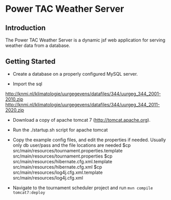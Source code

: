 # Power TAC Weather Server

## Introduction

The Power TAC Weather Server is a dynamic jsf web application for serving weather data from a database.

## Getting Started 

* Create a database on a properly configured MySQL server.

* Import the sql 

http://knmi.nl/klimatologie/uurgegevens/datafiles/344/uurgeg_344_2001-2010.zip
http://knmi.nl/klimatologie/uurgegevens/datafiles/344/uurgeg_344_2011-2020.zip

* Download a copy of apache tomcat 7 (http://tomcat.apache.org).

* Run the ./startup.sh script for apache tomcat

* Copy the example config files, and edit the properties if needed.
  Usually only db user/pass and the file locations are needed
  $cp src/main/resources/tournament.properties.template src/main/resources/tournament.properties
  $cp src/main/resources/hibernate.cfg.xml.template     src/main/resources/hibernate.cfg.xml
  $cp src/main/resources/log4j.cfg.xml.template         src/main/resources/log4j.cfg.xml

* Navigate to the tournament scheduler project and run `mvn compile tomcat7:deploy`

